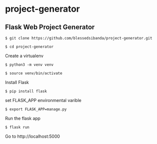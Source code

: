 # project-generator
## Flask Web Project Generator

```$ git clone https://github.com/blessedsibanda/project-generator.git```

```$ cd project-generator```

Create a virtualenv

```$ python3 -m venv venv```

```$ source venv/bin/activate```

Install Flask

```$ pip install flask```

set FLASK_APP environmental varible

```$ export FLASK_APP=manage.py```

Run the flask app

```$ flask run```

Go to http://localhost:5000

